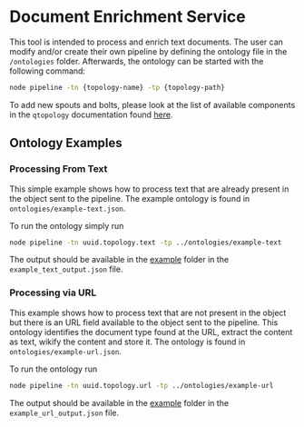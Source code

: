 # Document Enrichment Service
This tool is intended to process and enrich text documents. The user can modify
and/or create their own pipeline by defining the ontology file in the
`/ontologies` folder. Afterwards, the ontology can be started with the following
command:

```bash
node pipeline -tn {topology-name} -tp {topology-path}
```

To add new spouts and bolts, please look at the list of available components
in the `qtopology` documentation found [here](https://qminer.github.io/qtopology/std-nodes.html#rest-spout).


## Ontology Examples

### Processing From Text

This simple example shows how to process text that are already present in the
object sent to the pipeline. The example ontology is found in `ontologies/example-text.json`.

To run the ontology simply run

```bash
node pipeline -tn uuid.topology.text -tp ../ontologies/example-text
```

The output should be available in the [example](../example) folder in the `example_text_output.json` file.


### Processing via URL

This example shows how to process text that are not present in the object but there is
an URL field available to the object sent to the pipeline. This ontology identifies the
document type found at the URL, extract the content as text, wikify the content and
store it. The ontology is found in `ontologies/example-url.json`.

To run the ontology run

```bash
node pipeline -tn uuid.topology.url -tp ../ontologies/example-url
```

The output should be available in the [example](../example) folder in the `example_url_output.json` file.
